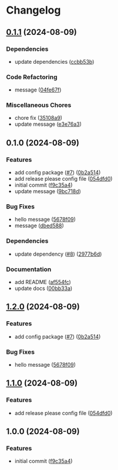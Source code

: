 # Changelog

## [0.1.1](https://github.com/fcjack/poc-release-please/compare/v0.1.0...v0.1.1) (2024-08-09)


### Dependencies

* update dependencies ([ccbb53b](https://github.com/fcjack/poc-release-please/commit/ccbb53b40caee15f460746e5b4b8d6649a777224))


### Code Refactoring

* message ([04fe67f](https://github.com/fcjack/poc-release-please/commit/04fe67fa4bdabb34a506656986638e5069405fb3))


### Miscellaneous Chores

* chore fix ([35108a9](https://github.com/fcjack/poc-release-please/commit/35108a9aa98ce8ee796e993c0869e38f10ce55ab))
* update message ([e3e76a3](https://github.com/fcjack/poc-release-please/commit/e3e76a30309d7ba78ddb8d0f72b6b7f28d03ff98))

## 0.1.0 (2024-08-09)


### Features

* add config package ([#7](https://github.com/fcjack/poc-release-please/issues/7)) ([0b2a514](https://github.com/fcjack/poc-release-please/commit/0b2a514ce3d6e1bb9fc747a878db28d13b0e9f32))
* add release please config file ([054dfd0](https://github.com/fcjack/poc-release-please/commit/054dfd0e72ff098ef18ad01ed0c45f4d5c143226))
* initial commit ([f9c35a4](https://github.com/fcjack/poc-release-please/commit/f9c35a4cf73b321dc5dd8c665a3aeadfb1bb644e))
* update message ([9bc718d](https://github.com/fcjack/poc-release-please/commit/9bc718d71ccd538120d0c22b0e8ef57c28cd919e))


### Bug Fixes

* hello message ([5678f09](https://github.com/fcjack/poc-release-please/commit/5678f09641a8d44ebfaf9cdbf053999da6e62db4))
* message ([dbed588](https://github.com/fcjack/poc-release-please/commit/dbed588d8bde63ccb684034288554e95543b8baf))


### Dependencies

* update dependency ([#8](https://github.com/fcjack/poc-release-please/issues/8)) ([2977b6d](https://github.com/fcjack/poc-release-please/commit/2977b6d9fbfe870800ed7d8f4bca80f94b458642))


### Documentation

* add README ([af554fc](https://github.com/fcjack/poc-release-please/commit/af554fcd09629e51fe2fd81671bcd2014a085398))
* update docs ([00bb33a](https://github.com/fcjack/poc-release-please/commit/00bb33a2487dd6339c69a7a42b4ad3854ca9c2b3))

## [1.2.0](https://github.com/fcjack/poc-release-please/compare/v1.1.0...v1.2.0) (2024-08-09)


### Features

* add config package ([#7](https://github.com/fcjack/poc-release-please/issues/7)) ([0b2a514](https://github.com/fcjack/poc-release-please/commit/0b2a514ce3d6e1bb9fc747a878db28d13b0e9f32))


### Bug Fixes

* hello message ([5678f09](https://github.com/fcjack/poc-release-please/commit/5678f09641a8d44ebfaf9cdbf053999da6e62db4))

## [1.1.0](https://github.com/fcjack/poc-release-please/compare/v1.0.0...v1.1.0) (2024-08-09)


### Features

* add release please config file ([054dfd0](https://github.com/fcjack/poc-release-please/commit/054dfd0e72ff098ef18ad01ed0c45f4d5c143226))

## 1.0.0 (2024-08-09)


### Features

* initial commit ([f9c35a4](https://github.com/fcjack/poc-release-please/commit/f9c35a4cf73b321dc5dd8c665a3aeadfb1bb644e))
